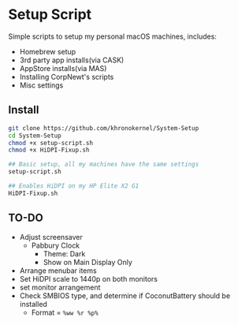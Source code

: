 # Setup Script

Simple scripts to setup my personal macOS machines, includes:

* Homebrew setup
* 3rd party app installs(via CASK)
* AppStore installs(via MAS)
* Installing CorpNewt's scripts
* Misc settings


## Install

```sh
git clone https://github.com/khronokernel/System-Setup
cd System-Setup
chmod +x setup-script.sh
chmod +x HiDPI-Fixup.sh

## Basic setup, all my machines have the same settings
setup-script.sh

## Enables HiDPI on my HP Elite X2 G1
HiDPI-Fixup.sh
```

## TO-DO

* Adjust screensaver
  * Pabbury Clock
    * Theme: Dark
    * Show on Main Display Only
* Arrange menubar items
* Set HiDPI scale to 1440p on both monitors
* set monitor arrangement
* Check SMBIOS type, and determine if CoconutBattery should be installed
  * Format = `%ww %r %p%`
